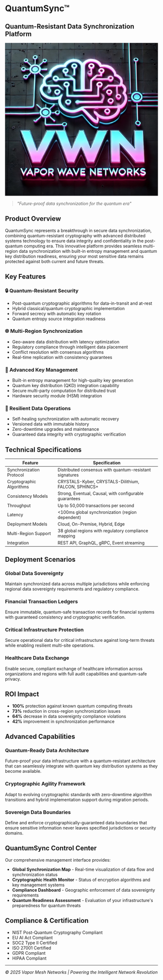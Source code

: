 # QuantumSync™
## Quantum-Resistant Data Synchronization Platform

![QuantumSync](../img/logo-600.jpg)

> *"Future-proof data synchronization for the quantum era"*

## Product Overview

QuantumSync represents a breakthrough in secure data synchronization, combining quantum-resistant cryptography with advanced distributed systems technology to ensure data integrity and confidentiality in the post-quantum computing era. This innovative platform provides seamless multi-region data synchronization with built-in entropy management and quantum key distribution readiness, ensuring your most sensitive data remains protected against both current and future threats.

## Key Features

### 🔒 Quantum-Resistant Security
- Post-quantum cryptographic algorithms for data-in-transit and at-rest
- Hybrid classical/quantum cryptographic implementation
- Forward secrecy with automatic key rotation
- Quantum entropy source integration readiness

### 🌐 Multi-Region Synchronization
- Geo-aware data distribution with latency optimization
- Regulatory compliance through intelligent data placement
- Conflict resolution with consensus algorithms
- Real-time replication with consistency guarantees

### 🔑 Advanced Key Management
- Built-in entropy management for high-quality key generation
- Quantum key distribution (QKD) integration capability
- Secure multi-party computation for distributed trust
- Hardware security module (HSM) integration

### 🔄 Resilient Data Operations
- Self-healing synchronization with automatic recovery
- Versioned data with immutable history
- Zero-downtime upgrades and maintenance
- Guaranteed data integrity with cryptographic verification

## Technical Specifications

| Feature | Specification |
|---------|---------------|
| Synchronization Protocol | Distributed consensus with quantum-resistant signatures |
| Cryptographic Algorithms | CRYSTALS-Kyber, CRYSTALS-Dilithium, FALCON, SPHINCS+ |
| Consistency Models | Strong, Eventual, Causal, with configurable guarantees |
| Throughput | Up to 50,000 transactions per second |
| Latency | <100ms global synchronization (region dependent) |
| Deployment Models | Cloud, On-Premise, Hybrid, Edge |
| Multi-Region Support | 38 global regions with regulatory compliance mapping |
| Integration | REST API, GraphQL, gRPC, Event streaming |

## Deployment Scenarios

### Global Data Sovereignty
Maintain synchronized data across multiple jurisdictions while enforcing regional data sovereignty requirements and regulatory compliance.

### Financial Transaction Ledgers
Ensure immutable, quantum-safe transaction records for financial systems with guaranteed consistency and cryptographic verification.

### Critical Infrastructure Protection
Secure operational data for critical infrastructure against long-term threats while enabling resilient multi-site operations.

### Healthcare Data Exchange
Enable secure, compliant exchange of healthcare information across organizations and regions with full audit capabilities and quantum-safe privacy.

## ROI Impact

- **100%** protection against known quantum computing threats
- **73%** reduction in cross-region synchronization issues
- **64%** decrease in data sovereignty compliance violations
- **42%** improvement in synchronization performance

## Advanced Capabilities

### Quantum-Ready Data Architecture
Future-proof your data infrastructure with a quantum-resistant architecture that can seamlessly integrate with quantum key distribution systems as they become available.

### Cryptographic Agility Framework
Adapt to evolving cryptographic standards with zero-downtime algorithm transitions and hybrid implementation support during migration periods.

### Sovereign Data Boundaries
Define and enforce cryptographically-guaranteed data boundaries that ensure sensitive information never leaves specified jurisdictions or security domains.

## QuantumSync Control Center

Our comprehensive management interface provides:

- **Global Synchronization Map** - Real-time visualization of data flow and synchronization status
- **Cryptographic Health Monitor** - Status of encryption algorithms and key management systems
- **Compliance Dashboard** - Geographic enforcement of data sovereignty requirements
- **Quantum Readiness Assessment** - Evaluation of your infrastructure's preparedness for quantum threats

## Compliance & Certification

- NIST Post-Quantum Cryptography Compliant
- EU AI Act Compliant
- SOC2 Type II Certified
- ISO 27001 Certified
- GDPR Compliant
- HIPAA Compliant

---

*© 2025 Vapor Mesh Networks | Powering the Intelligent Network Revolution*